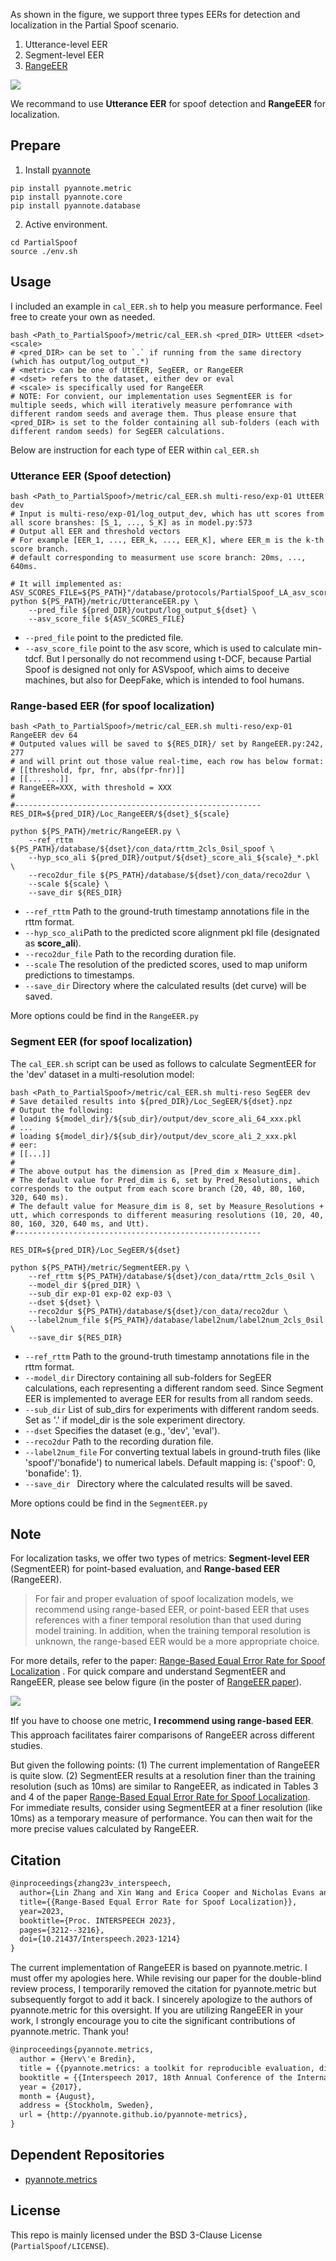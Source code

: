 As shown in the figure, we support three types EERs for detection and localization in the Partial Spoof scenario.

1. Utterance-level EER
2. Segment-level EER
3. [RangeEER](https://arxiv.org/pdf/2305.17739.pdf)

<img src="../Figures/EERs.jpg" />



We recommand to use **Utterance EER** for spoof detection and **RangeEER** for localization.





## Prepare

1. Install [pyannote](https://github.com/pyannote/pyannote-metrics)

```shell
pip install pyannote.metric
pip install pyannote.core
pip install pyannote.database
```



2. Active environment.

```shell
cd PartialSpoof
source ./env.sh
```



## Usage

I included an example in `cal_EER.sh` to help you measure performance. Feel free to create your own as needed.


```shell
bash <Path_to_PartialSpoof>/metric/cal_EER.sh <pred_DIR> UttEER <dset> <scale>
# <pred_DIR> can be set to `.` if running from the same directory (which has output/log_output_*)
# <metric> can be one of UttEER, SegEER, or RangeEER
# <dset> refers to the dataset, either dev or eval
# <scale> is specifically used for RangeEER
# NOTE: For convient, our implementation uses SegmentEER is for multiple seeds, which will iteratively measure perfomrance with different random seeds and average them. Thus please ensure that <pred_DIR> is set to the folder containing all sub-folders (each with different random seeds) for SegEER calculations. 
```
Below are instruction for each type of EER within `cal_EER.sh`



### Utterance EER (Spoof detection)

```shell
bash <Path_to_PartialSpoof>/metric/cal_EER.sh multi-reso/exp-01 UttEER dev
# Input is multi-reso/exp-01/log_output_dev, which has utt scores from all score branshes: [S_1, ..., S_K] as in model.py:573
# Output all EER and threshold vectors
# For example [EER_1, ..., EER_k, ..., EER_K], where EER_m is the k-th score branch.
# default corresponding to measurment use score branch: 20ms, ..., 640ms.

# It will implemented as:
ASV_SCORES_FILE=${PS_PATH}"/database/protocols/PartialSpoof_LA_asv_scores/PartialSpoof.LA.asv."$dset".gi.trl.scores.txt"
python ${PS_PATH}/metric/UtteranceEER.py \
    --pred_file ${pred_DIR}/output/log_output_${dset} \
    --asv_score_file ${ASV_SCORES_FILE}
```

* `--pred_file` point to the predicted file.
* `--asv_score_file` point to the asv score, which is used to calculate min-tdcf.
But I personally do not recommend using t-DCF, because Partial Spoof is designed not only for ASVspoof, which aims to deceive machines, but also for DeepFake, which is intended to fool humans.



### Range-based EER (for spoof localization)

```shell
bash <Path_to_PartialSpoof>/metric/cal_EER.sh multi-reso/exp-01 RangeEER dev 64
# Outputed values will be saved to ${RES_DIR}/ set by RangeEER.py:242, 277
# and will print out those value real-time, each row has below format:
# [[threshold, fpr, fnr, abs(fpr-fnr)]]
# [[... ...]]
# RangeEER=XXX, with threshold = XXX
# 
#-------------------------------------------------------
RES_DIR=${pred_DIR}/Loc_RangeEER/${dset}_${scale}

python ${PS_PATH}/metric/RangeEER.py \
    --ref_rttm ${PS_PATH}/database/${dset}/con_data/rttm_2cls_0sil_spoof \
    --hyp_sco_ali ${pred_DIR}/output/${dset}_score_ali_${scale}_*.pkl \
    --reco2dur_file ${PS_PATH}/database/${dset}/con_data/reco2dur \
    --scale ${scale} \
    --save_dir ${RES_DIR} 
```

* `--ref_rttm` Path to the ground-truth timestamp annotations file in the rttm format.
* `--hyp_sco_ali`Path to the predicted score alignment pkl file (designated as **score_ali**).
* `--reco2dur_file` Path to the recording duration file.
* `--scale` The resolution of the predicted scores, used to map uniform predictions to timestamps.
* `--save_dir` Directory where the calculated results (det curve) will be saved.

More options could be find in the `RangeEER.py`





### Segment EER (for spoof localization)
The `cal_EER.sh` script can be used as follows to calculate SegmentEER for the 'dev' dataset in a multi-resolution model:

```shell
bash <Path_to_PartialSpoof>/metric/cal_EER.sh multi-reso SegEER dev
# Save detailed results into ${pred_DIR}/Loc_SegEER/${dset}.npz
# Output the following:
# loading ${model_dir}/${sub_dir}/output/dev_score_ali_64_xxx.pkl
# ...
# loading ${model_dir}/${sub_dir}/output/dev_score_ali_2_xxx.pkl   
# eer:
# [[...]] 
#
# The above output has the dimension as [Pred_dim x Measure_dim]. 
# The default value for Pred_dim is 6, set by Pred_Resolutions, which corresponds to the output from each score branch (20, 40, 80, 160, 320, 640 ms).
# The default value for Measure_dim is 8, set by Measure_Resolutions + utt, which corresponds to different measuring resolutions (10, 20, 40, 80, 160, 320, 640 ms, and Utt).
#-------------------------------------------------------

RES_DIR=${pred_DIR}/Loc_SegEER/${dset}

python ${PS_PATH}/metric/SegmentEER.py \
    --ref_rttm ${PS_PATH}/database/${dset}/con_data/rttm_2cls_0sil \
    --model_dir ${pred_DIR} \
    --sub_dir exp-01 exp-02 exp-03 \
    --dset ${dset} \
    --reco2dur ${PS_PATH}/database/${dset}/con_data/reco2dur \
    --label2num_file ${PS_PATH}/database/label2num/label2num_2cls_0sil \
    --save_dir ${RES_DIR} 
```

* `--ref_rttm`   Path to the ground-truth timestamp annotations file in the rttm format.
* `--model_dir` Directory containing all sub-folders for SegEER calculations, each representing a different random seed. Since Segment EER is implemented to average EER for results from all random seeds.
* `--sub_dir`  List of sub_dirs for experiments with different random seeds. Set as '.' if model_dir is the sole experiment directory.
* `--dset` Specifies the dataset (e.g., 'dev', 'eval').
* `--reco2dur` Path to the recording duration file.
* `--label2num_file` For converting textual labels in ground-truth files (like 'spoof'/'bonafide') to numerical labels. Default mapping is: {'spoof': 0, 'bonafide': 1}.
* `--save_dir ` Directory where the calculated results will be saved.

More options could be find in the `SegmentEER.py`







## Note

For localization tasks, we offer two types of metrics: **Segment-level EER** (SegmentEER) for point-based evaluation, and **Range-based EER** (RangeEER).

> For fair and proper evaluation of spoof localization models, we recommend using range-based EER, or point-based EER that uses references with a finer temporal resolution than that used during model training. In addition, when the training temporal resolution is unknown, the range-based EER would be a more appropriate choice.

For more details, refer to the paper:  [Range-Based Equal Error Rate for Spoof Localization](https://arxiv.org/abs/2305.17739) . For quick compare and understand SegmentEER and RangeEER, please see below figure (in the poster of [RangeEER paper](https://github.com/nii-yamagishilab/PartialSpoof/blob/main/Figures/PartialSpoof_rangeEER_IS23poster.pdf)).

<img src="../Figures/SegmentEER_vs_RangeEER.jpg" />

:exclamation:If you have to choose one metric, **I recommend using range-based EER**. This approach facilitates fairer comparisons of RangeEER across different studies. 

But given the following points: (1) The current implementation of RangeEER is quite slow. (2) SegmentEER results at a resolution finer than the training resolution (such as 10ms) are similar to RangeEER, as indicated in Tables 3 and 4 of the paper [Range-Based Equal Error Rate for Spoof Localization](https://arxiv.org/abs/2305.17739). For immediate results, consider using SegmentEER at a finer resolution (like 10ms) as a temporary measure of performance. You can then wait for the more precise values calculated by RangeEER.





## Citation

```latex
@inproceedings{zhang23v_interspeech,
  author={Lin Zhang and Xin Wang and Erica Cooper and Nicholas Evans and Junichi Yamagishi},
  title={{Range-Based Equal Error Rate for Spoof Localization}},
  year=2023,
  booktitle={Proc. INTERSPEECH 2023},
  pages={3212--3216},
  doi={10.21437/Interspeech.2023-1214}
}
```



The current implementation of RangeEER is based on pyannote.metric. I must offer my apologies here. While revising our paper for the double-blind review process, I temporarily removed the citation for pyannote.metric but subsequently forgot to add it back. I sincerely apologize to the authors of pyannote.metric for this oversight. If you are utilizing RangeEER in your work, I strongly encourage you to cite the significant contributions of pyannote.metric. Thank you!

```latex
@inproceedings{pyannote.metrics,
  author = {Herv\'e Bredin},
  title = {{pyannote.metrics: a toolkit for reproducible evaluation, diagnostic, and error analysis of speaker diarization systems}},
  booktitle = {{Interspeech 2017, 18th Annual Conference of the International Speech Communication Association}},
  year = {2017},
  month = {August},
  address = {Stockholm, Sweden},
  url = {http://pyannote.github.io/pyannote-metrics},
}
```



## Dependent Repositories

* [pyannote.metrics](https://github.com/pyannote/pyannote-metrics)



## License

This repo is mainly licensed under the BSD 3-Clause License (`PartialSpoof/LICENSE`). 

